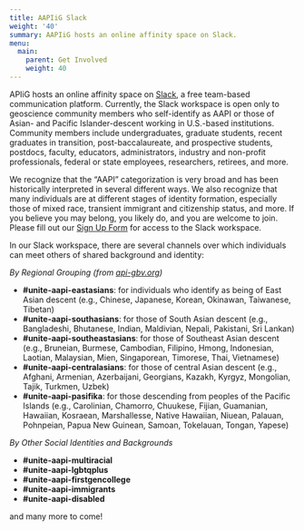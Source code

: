 ```yaml
---
title: AAPIiG Slack
weight: '40'
summary: AAPIiG hosts an online affinity space on Slack.
menu:
  main:
    parent: Get Involved
    weight: 40
---
```

APIiG hosts an online affinity space on [Slack](https://slack.com), a free team-based communication platform. Currently, the Slack workspace is open only to geoscience community members who self-identify as AAPI or those of Asian- and Pacific Islander-descent working in U.S.-based institutions. Community members include undergraduates, graduate students, recent graduates in transition, post-baccalaureate, and prospective students, postdocs, faculty, educators, administrators, industry and non-profit professionals, federal or state employees, researchers, retirees, and more.

We recognize that the “AAPI” categorization is very broad and has been historically interpreted in several different ways. We also recognize that many individuals are at different stages of identity formation, especially those of mixed race, transient immigrant and citizenship status, and more. If you believe you may belong, you likely do, and you are welcome to join. Please fill out our [Sign Up Form](getinvolved/joinus) for access to the Slack workspace.

In our Slack workspace, there are several channels over which individuals can meet others of shared background and identity:

*By Regional Grouping (from* [*api-gbv.org*](https://www.api-gbv.org)*)*

* **\#unite-aapi-eastasians**\: for individuals who identify as being of East Asian descent (e.g., Chinese, Japanese, Korean, Okinawan, Taiwanese, Tibetan)
* **\#unite-aapi-southasians**\: for those of South Asian descent (e.g., Bangladeshi, Bhutanese, Indian, Maldivian, Nepali, Pakistani, Sri Lankan)
* **\#unite-aapi-southeastasians**\: for those of Southeast Asian descent (e.g., Bruneian, Burmese, Cambodian, Filipino, Hmong, Indonesian, Laotian, Malaysian, Mien, Singaporean, Timorese, Thai, Vietnamese)
* **\#unite-aapi-centralasians**\: for those of central Asian descent (e.g., Afghani, Armenian, Azerbaijani, Georgians, Kazakh, Kyrgyz, Mongolian, Tajik, Turkmen, Uzbek)
* **\#unite-aapi-pasifika**\: for those descending from peoples of the Pacific Islands (e.g., Carolinian, Chamorro, Chuukese, Fijian, Guamanian, Hawaiian, Kosraean, Marshallesse, Native Hawaiian, Niuean, Palauan, Pohnpeian, Papua New Guinean, Samoan, Tokelauan, Tongan, Yapese)

*By Other Social Identities and Backgrounds*

* **\#unite-aapi-multiracial**
* **\#unite-aapi-lgbtqplus**
* **\#unite-aapi-firstgencollege**
* **\#unite-aapi-immigrants**
* **\#unite-aapi-disabled**

and many more to come\!